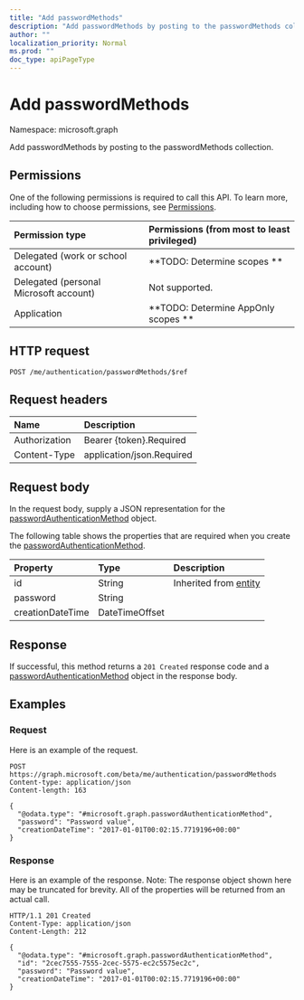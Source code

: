 ```yaml
---
title: "Add passwordMethods"
description: "Add passwordMethods by posting to the passwordMethods collection."
author: ""
localization_priority: Normal
ms.prod: ""
doc_type: apiPageType
---
```


# Add passwordMethods

Namespace: microsoft.graph

Add passwordMethods by posting to the passwordMethods collection.

## Permissions
One of the following permissions is required to call this API. To learn more, including how to choose permissions, see [Permissions](/concepts/permissions-reference.md).

|Permission type|Permissions (from most to least privileged)|
|:---|:---|
|Delegated (work or school account)|**TODO: Determine scopes **|
|Delegated (personal Microsoft account)|Not supported.|
|Application|**TODO: Determine AppOnly scopes **|

## HTTP request
<!-- {
  "blockType": "ignored"
}
-->
``` http
POST /me/authentication/passwordMethods/$ref
```

## Request headers
|Name|Description|
|:---|:---|
|Authorization|Bearer {token}.Required|
|Content-Type|application/json.Required|

## Request body
In the request body, supply a JSON representation for the [passwordAuthenticationMethod](../resources/passwordauthenticationmethod.md) object.

The following table shows the properties that are required when you create the [passwordAuthenticationMethod](../resources/passwordauthenticationmethod.md).

|Property|Type|Description|
|:---|:---|:---|
|id|String| Inherited from [entity](../resources/entity.md)|
|password|String||
|creationDateTime|DateTimeOffset||



## Response
If successful, this method returns a `201 Created` response code and a [passwordAuthenticationMethod](../resources/passwordauthenticationmethod.md) object in the response body.

## Examples

### Request
Here is an example of the request.
<!-- {
  "blockType": "request",
  "name": "create_passwordauthenticationmethod_from_"
}
-->
``` http
POST https://graph.microsoft.com/beta/me/authentication/passwordMethods
Content-type: application/json
Content-length: 163

{
  "@odata.type": "#microsoft.graph.passwordAuthenticationMethod",
  "password": "Password value",
  "creationDateTime": "2017-01-01T00:02:15.7719196+00:00"
}
```

### Response
Here is an example of the response. Note: The response object shown here may be truncated for brevity. All of the properties will be returned from an actual call.
<!-- {
  "blockType": "response",
  "truncated": true,
  "@odata.type": "microsoft.graph.passwordauthenticationmethod"
}
-->
``` http
HTTP/1.1 201 Created
Content-Type: application/json
Content-Length: 212

{
  "@odata.type": "#microsoft.graph.passwordAuthenticationMethod",
  "id": "2cec7555-7555-2cec-5575-ec2c5575ec2c",
  "password": "Password value",
  "creationDateTime": "2017-01-01T00:02:15.7719196+00:00"
}
```

